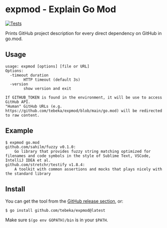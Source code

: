 # expmod - Explain Go Mod

[![Tests](https://github.com/tebeka/expmod/actions/workflows/test.yml/badge.svg)](https://github.com/tebeka/expmod/actions/workflows/test.yml)

Prints GitHub project description for every direct dependency on GitHub in go.mod.

## Usage

```
usage: expmod [options] [file or URL]
Options:
  -timeout duration
    	HTTP timeout (default 3s)
  -version
    	show version and exit

If GITHUB_TOKEN is found in the environment, it will be use to access GitHub API.
"Human" GitHub URLs (e.g. https://github.com/tebeka/expmod/blob/main/go.mod) will be redirected to raw content.
```


## Example

```
$ expmod go.mod 
github.com/sahilm/fuzzy v0.1.0:
	Go library that provides fuzzy string matching optimized for filenames and code symbols in the style of Sublime Text, VSCode, IntelliJ IDEA et al.
github.com/stretchr/testify v1.8.4:
	A toolkit with common assertions and mocks that plays nicely with the standard library
```

## Install

You can get the tool from the [GitHub release section](https://github.com/tebeka/expmod/releases), or:

```
$ go install github.com/tebeka/expmod@latest
```

Make sure `$(go env GOPATH)/bin` is in your `$PATH`.
